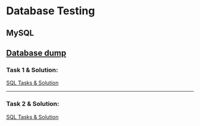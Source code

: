 # Database Testing
## MySQL
## [Database dump](https://drive.google.com/drive/folders/1iI2X3Q6azlH_lb-cFlPV5VVwzaBUBXKD?usp=sharing)

### Task 1 & Solution:
[SQL Tasks & Solution](mysql_solution_1.pdf)

---
### Task 2 & Solution:
[SQL Tasks & Solution](mysql_solution_2.pdf)
